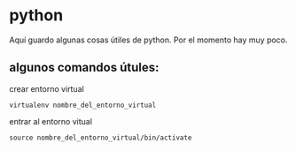 # python
Aquí guardo algunas cosas útiles de python. Por el momento hay muy poco.

## algunos comandos útules:
crear entorno virtual

``` virtualenv nombre_del_entorno_virtual ```

entrar al entorno vitual

``` source nombre_del_entorno_virtual/bin/activate ```
